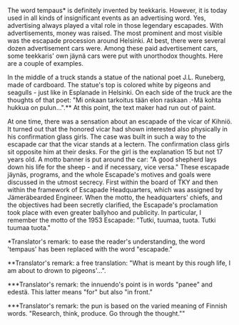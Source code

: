 
The word tempaus\* is definitely invented by teekkaris. However, it is today used in all kinds of insignificant events as an advertising word. Yes, advertising always played a vital role in those legendary escapades. With advertisements, money was raised. The most prominent and most visible was the escapade procession around Helsinki. At best, there were several dozen advertisement cars were. Among these paid advertisement cars, some teekkaris' own jäynä cars were put with unorthodox thoughts. Here are a couple of examples.

In the middle of a truck stands a statue of the national poet J.L. Runeberg, made of cardboard. The statue's top is colored white by pigeons and seagulls - just like in Esplanade in Helsinki. On each side of the truck are the thoughts of that poet: "Mi onkaan tarkoitus tään elon raskaan .-Mä kohta hukkua on pulun...".\*\* At this point, the text maker had run out of paint.

At one time, there was a sensation about an escapade of the vicar of Kihniö. It turned out that the honored vicar had shown interested also physically in his confirmation glass girls. The case was built in such a way to the escapade car that the vicar stands at a lectern. The confirmation class girls sit opposite him at their desks. For the girl is the explanation 15 but not 17 years old. A motto banner is put around the car: "A good shepherd lays down his life for the sheep - and if necessary, vice versa."
These escapade jäynäs, programs, and the whole Escapade's motives and goals were discussed in the utmost secrecy. First within the board of TKY and then within the framework of Escapade Headquarters, which was assigned by Jämeräbearded Engineer. When the motto, the headquarters' chiefs, and the objectives had been secretly clarified, the Escapade's proclamation took place with even greater ballyhoo and publicity. In particular, I remember the motto of the 1953 Escapade: "Tutki, tuumaa, tuota. Tutki tuumaa tuota."

\*Translator's remark: to ease the reader's understanding, the word 'tempaus' has been replaced with the word "escapade."

\*\*Translator's remark: a free translation: "What is meant by this rough life, I am about to drown to pigeons'...".

\*\*\*Translator's remark: the innuendo's point is in words "panee" and edestä. This latter means "for" but also "in front."

\*\*\*Translator's remark: the pun is based on the varied meaning of Finnish words. "Research, think, produce. Go through the thought.""